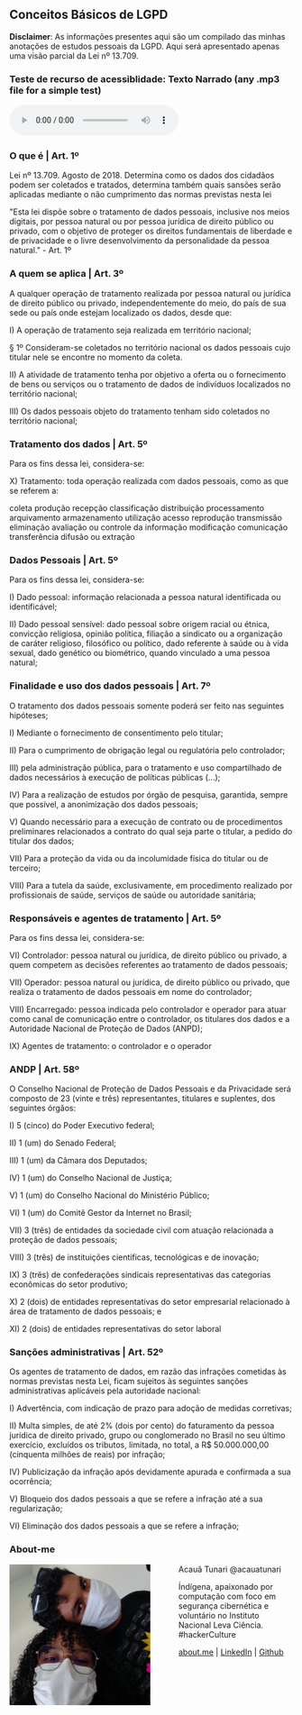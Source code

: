 ## Conceitos Básicos de LGPD

**Disclaimer**: As informações presentes aqui são um compilado das minhas anotações de estudos pessoais da LGPD. Aqui será apresentado apenas uma visão parcial da Lei nº 13.709.  

### Teste de recurso de acessiblidade: Texto Narrado (any .mp3 file for a simple test)
   <audio id="Test_Audio" controls>
        <source src=
"https://raw.githubusercontent.com/acauatunari/LGPD-studies/main/acessibilidade/Fabio-Brazza-Cancelado.mp3"
        type="audio/mpeg">
    </audio>

### O que é | Art. 1º
<p aling="justify">Lei nº 13.709. Agosto de 2018. Determina como os dados dos cidadãos podem ser coletados e tratados, determina também quais sansões serão aplicadas mediante o não cumprimento das normas previstas nesta lei</p>

<p aling="justify">"Esta lei dispõe sobre o tratamento de dados pessoais, inclusive nos meios digitais, por pessoa natural ou por pessoa jurídica de direito público ou privado, com o objetivo de proteger os direitos fundamentais de liberdade e de privacidade e o livre desenvolvimento da personalidade da pessoa natural." - Art. 1º</p>

### A quem se aplica | Art. 3º
<p aling="justify">A qualquer operação de tratamento realizada por pessoa natural ou jurídica de direito público ou privado, independentemente do meio, do país de sua sede ou país onde estejam localizado os dados, desde que:</p>

I) A operação de tratamento seja realizada em território nacional; 

§ 1º Consideram-se coletados no território nacional os dados pessoais cujo titular nele se encontre no momento da coleta.

II) A atividade de tratamento tenha por objetivo a oferta ou o fornecimento de bens ou serviços ou o tratamento de dados de indivíduos localizados no território nacional; 

III) Os dados pessoais objeto do tratamento tenham sido coletados no território nacional;

### Tratamento dos dados | Art. 5º
<p aling="justify">Para os fins dessa lei, considera-se:</p>

X) Tratamento: toda operação realizada com dados pessoais, como as que se referem a:

coleta 
produção 
recepção 
classificação 
distribuição 
processamento 
arquivamento 
armazenamento 
utilização 
acesso 
reprodução 
transmissão 
eliminação 
avaliação ou controle da informação
modificação 
comunicação 
transferência 
difusão ou extração

### Dados Pessoais | Art. 5º
<p aling="justify">Para os fins dessa lei, considera-se:</p>

I) Dado pessoal: informação relacionada a pessoa natural identificada ou identificável; 

II) Dado pessoal sensível: dado pessoal sobre origem racial ou étnica, convicção religiosa, opinião política, filiação a sindicato ou a organização de caráter religioso, filosófico ou político, dado referente à saúde ou à vida sexual, dado genético ou biométrico, quando vinculado a uma pessoa natural;

### Finalidade e uso dos dados pessoais | Art. 7º
<p aling="justify">O tratamento dos dados pessoais somente poderá ser feito nas seguintes hipóteses;</p>

I) Mediante o fornecimento de consentimento pelo titular; 

II) Para o cumprimento de obrigação legal ou regulatória pelo controlador; 

III) pela administração pública, para o tratamento e uso compartilhado de dados necessários à execução de políticas públicas (...);

IV) Para a realização de estudos por órgão de pesquisa, garantida, sempre que possível, a anonimização dos dados pessoais; 
   
V) Quando necessário para a execução de contrato ou de procedimentos preliminares relacionados a contrato do qual seja parte o titular, a pedido do titular dos dados;
   
VII) Para a proteção da vida ou da incolumidade física do titular ou de terceiro; 
   
VIII) Para a tutela da saúde, exclusivamente, em procedimento realizado por profissionais de saúde, serviços de saúde ou autoridade sanitária;
   
### Responsáveis e agentes de tratamento | Art. 5º
<p aling="justify">Para os fins dessa lei, considera-se:</p>

VI) Controlador: pessoa natural ou jurídica, de direito público ou privado, a quem competem as decisões referentes ao tratamento de dados pessoais; 

VII) Operador: pessoa natural ou jurídica, de direito público ou privado, que realiza o tratamento de dados pessoais em nome do controlador;

VIII) Encarregado: pessoa indicada pelo controlador e operador para atuar como canal de comunicação entre o controlador, os titulares dos dados e a Autoridade Nacional de Proteção de Dados (ANPD); 

IX) Agentes de tratamento: o controlador e o operador

### ANDP | Art. 58º
<p aling="justify">O Conselho Nacional de Proteção de Dados Pessoais e da Privacidade será composto de 23 (vinte e três) representantes, titulares e suplentes, dos seguintes órgãos:</p>

I) 5 (cinco) do Poder Executivo federal; 

II) 1 (um) do Senado Federal; 

III) 1 (um) da Câmara dos Deputados; 

IV) 1 (um) do Conselho Nacional de Justiça;

V) 1 (um) do Conselho Nacional do Ministério Público; 

VI) 1 (um) do Comitê Gestor da Internet no Brasil; 

VII) 3 (três) de entidades da sociedade civil com atuação relacionada a proteção de dados pessoais; 

VIII) 3 (três) de instituições científicas, tecnológicas e de inovação; 

IX) 3 (três) de confederações sindicais representativas das categorias econômicas do setor produtivo;

X) 2 (dois) de entidades representativas do setor empresarial relacionado à área de tratamento de dados pessoais; e 

XI) 2 (dois) de entidades representativas do setor laboral

### Sanções administrativas | Art. 52º
<p aling="justify">Os agentes de tratamento de dados, em razão das infrações cometidas às normas previstas nesta Lei, ficam sujeitos às seguintes sanções administrativas aplicáveis pela autoridade nacional:</p>

I) Advertência, com indicação de prazo para adoção de medidas corretivas;

II) Multa simples, de até 2% (dois por cento) do faturamento da pessoa jurídica de direito privado, grupo ou conglomerado no Brasil no seu último exercício, excluídos os tributos, limitada, no total, a R$ 50.000.000,00 (cinquenta milhões de reais) por infração; 

IV) Publicização da infração após devidamente apurada e confirmada a sua ocorrência;

V) Bloqueio dos dados pessoais a que se refere a infração até a sua regularização; 

VI) Eliminação dos dados pessoais a que se refere a infração;

### About-me


<div>
   <img width="250" height="250" src='https://raw.githubusercontent.com/acauatunari/LGPD-studies/main/img/acaua-profiler.jpeg' align="left" style="margin-right: 50px;">
   <p aling="right">Acauã Tunari @acauatunari</p>
   <p aling="right">Índígena, apaixonado por computação com foco em segurança cibernética e voluntário no Instituto Nacional Leva Ciência. #hackerCulture</p>
   <p aling="right"><a href="https://about.me/acauatunari/" target="_blank">about.me</a> | <a href="https://www.linkedin.com/in/acauatunari/" target="_blank">LinkedIn</a> | <a href="https://github.com/acauatunari/" target="_blank">Github</a></p>
   
</div>
<br>
<br>
<br>
